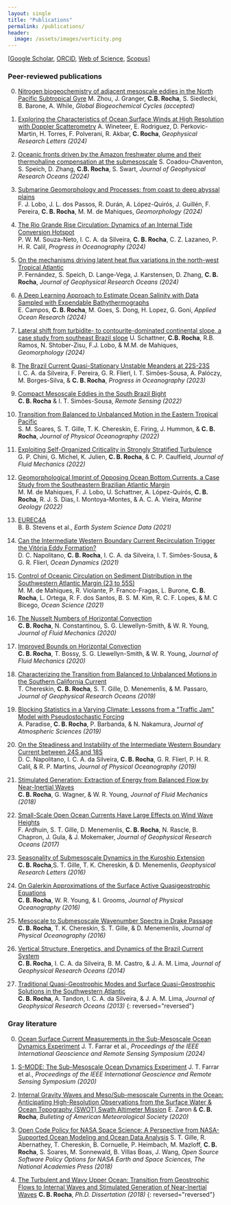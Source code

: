 ```yaml
---
layout: single
title: "Publications"
permalink: /publications/
header:
  image: /assets/images/vorticity.png
---
```


[[Google Scholar](https://scholar.google.com/citations?user=7U3g940AAAAJ&hl=pt-BR&oi=ao), [ORCID](https://orcid.org/0000-0003-4063-5468), [Web of Science](https://www.webofscience.com/wos/author/record/AAH-9720-2019), [Scopus](https://www.scopus.com/authid/detail.uri?authorId=55804468100)]

<!-- ### Submitted -->

<!-- 0. [S-MODE: the Sub-Mesoscale Ocean Dynamics Experiment][s9]
     J. Thomas Farrar, E. D'Asaro; E. Rodríguez, A. Shcherbina, L. Lenain; M. Omand, A. Wineteer, P. Bhuyan, F. Bingham, A. B. Villas Boas, E. Czech, J. D'Addezio, M. Freilich, L. Grare, D. Hypolite, G. Jacobs, P. Klein, S. Lang, I. M. Leyba, A. Mahadevan, J. McWilliams, D. Menemenlis, L. Middleton, J. Molemaker, L. O'Neill, D. Perkovic-Martin, N. Pizzo, L. Rainville, **C. Rocha**, R. M. Samelson, I. Simoes-Sousa, N. Statom, A. Thompson, D. Thompson, H. Torres, I. Uchoa, J. Wenegrat, E. Westbrook, 
     *Bulletin of the American Meteorological Society (submitted)*

0. [Exploring the Characteristics of Ocean Surface Winds at High Resolution with Doppler Scatterometry][s8]
    A. Wineteer, E. Rodriguez, D. Perkovic-Martin, H. Torres, F. Polverani, R. Akbar, **C. Rocha**, *Geophysical Research Letters (submitted)*

0. [Thermohaline gradients galore in the northwestern Tropical Atlantic][s7]
    D. Napolitano, J. Gula, S. Coadou-Chaventon, S. Speich, J. McWilliams, **C. Rocha**, D. Zhang, X. Carton, *Geophysical Research Letters (submitted)*

0. [Nitrogen biogeochemistry of adjacent mesoscale eddies in the North Pacific Subtropical Gyre][s3]
    M. Zhou, J. Granger, **C.B. Rocha**, S. Siedlecki, B. Barone, A. While, *Global Biogeochemical Cycles (submitted)* 

0. [Temporal trends and causes of deoxygenation in the northwest Atlantic shelf ][s2]  
   H. Nguyen, S. Siedlecki, **C. B. Rocha**, Z. Chen, E. Curchitser, *Journal of Geophysical Research Oceans (submitted)* -->

<!-- 0. [Intriguing Warming of Abyssal Waters in the Argentine Basin from January 2019 to January 2023][s4]  
   E. Campos, **C. B. Rocha**, A. Piola, M. van Caspel, O. Sato, P. Polito, M. P. Chidichimo, R. Perez, S. Dong, T. Bilo, *Scientific Reports (submitted)*  -->

<!-- 0. [Nusselt Number Scaling in Horizontal Convection: Boundary Conditions and Dimensionality][s1]  
   N. Constantinou, **C. B. Rocha**, S. G. Llewellyn Smith, & W. R. Young, *Journal of Fluid Mechanics (submitted)* 
{: reversed="reversed"} -->


### Peer-reviewed publications

0. [Nitrogen biogeochemistry of adjacent mesoscale eddies in the North Pacific Subtropical Gyre][28]
    M. Zhou, J. Granger, **C.B. Rocha**, S. Siedlecki, B. Barone, A. While, *Global Biogeochemical Cycles (accepted)* 


0. [Exploring the Characteristics of Ocean Surface Winds at High Resolution with Doppler Scatterometry][27]
    A. Wineteer, E. Rodriguez, D. Perkovic-Martin, H. Torres, F. Polverani, R. Akbar, **C. Rocha**, *Geophysical Research Letters (2024)*


0. [Oceanic fronts driven by the Amazon freshwater plume and their thermohaline compensation at the submesoscale][26]
    S. Coadou-Chaventon, S. Speich, D. Zhang, **C.B. Rocha**, S. Swart, *Journal of Geophysical Research Oceans (2024)*

0. [Submarine Geomorphology and Processes: from coast to deep abyssal plains][25]  
   F. J. Lobo, J. L. dos Passos, R. Durán, A. López-Quirós, J. Guillén, F. Pereira, **C. B. Rocha**, M. M. de Mahiques, *Geomorphology (2024)*

0. [The Rio Grande Rise Circulation: Dynamics of an Internal Tide Conversion Hotspot][24]  
   P. W. M. Souza-Neto, I. C. A. da Silveira, **C. B. Rocha**, C. Z. Lazaneo, P. H. R. Calil, *Progress in Oceanography (2024)* 

0. [On the mechanisms driving latent heat flux variations in the north-west Tropical Atlantic][23]  
   P. Fernández, S. Speich, D. Lange-Vega, J. Karstensen, D. Zhang, **C. B. Rocha**, *Journal of Geophysical Research Oceans (2024)* 

0. [A Deep Learning Approach to Estimate Ocean Salinity with Data Sampled with Expendable Bathythermographs][22]  
   E. Campos, **C. B. Rocha**, M. Goes, S. Dong, H. Lopez, G. Goni, *Applied Ocean Research (2024)* 

0. [Lateral shift from turbidite- to contourite-dominated continental slope, a case study from southeast Brazil slope][21]
    U. Schattner, **C.B. Rocha**, R.B. Ramos, N. Shtober-Zisu, F.J. Lobo, & M.M. de Mahiques, *Geomorphology (2024)*

0. [The Brazil Current Quasi-Stationary Unstable Meanders at 22S-23S][20]  
   I. C. A. da Silveira, F. Pereira, G. R. Flierl, I. T. Simões-Sousa, A. Palóczy, M. Borges-Silva, & **C. B. Rocha**, *Progress in Oceanography (2023)* 

0. [Compact Mesoscale Eddies in the South Brazil Bight][19]  
   **C. B. Rocha** & I. T. Simões-Sousa,  *Remote Sensing (2022)* 

0. [Transition from Balanced to Unbalanced Motion in the Eastern Tropical Pacific][18]  
  S. M. Soares, S. T. Gille, T. K. Chereskin, E. Firing, J. Hummon, & **C. B. Rocha**, *Journal of Physical Oceanography (2022)* 

0. [ Exploiting Self-Organized Criticality in Strongly Stratified Turbulence][17]  
   G. P. Chini, G. Michel, K. Julien, **C. B. Rocha**, & C. P. Caulfield, *Journal of Fluid Mechanics (2022)* 

0. [Geomorphological Imprint of Opposing Ocean Bottom Currents, a Case Study from the Southeastern Brazilian Atlantic Margin][16]  
    M. M. de Mahiques, F. J. Lobo, U. Schattner, A. López-Quirós, **C. B. Rocha**, R. J. S. Dias, I. Montoya-Montes, & A. C. A. Vieira, *Marine Geology (2022)* 

0. [EUREC4A][15]  
    B. B. Stevens et al., *Earth System Science Data (2021)* 

0. [Can the Intermediate Western Boundary Current Recirculation Trigger the Vitória Eddy Formation?][14]  
    D. C. Napolitano, **C. B. Rocha**, I. C. A. da Silveira, I. T. Simões-Sousa, & G. R. Flierl,   *Ocean Dynamics (2021)* 

0. [Control of Oceanic Circulation on Sediment Distribution in the Southwestern Atlantic Margin (23 to 55S)][13]  
    M. M. de Mahiques, R. Violante, P. Franco-Fragas, L. Burone, **C. B. Rocha**, L. Ortega, R. F. dos Santos,  B. S. M. Kim, R. C. F. Lopes, & M. C Bícego, *Ocean Science (2021)* 

0. [The Nusselt Numbers of Horizontal Convection][12]  
    **C. B. Rocha**, N. Constantinou, S. G. Llewellyn-Smith, & W. R. Young, *Journal of Fluid Mechanics (2020)* 

0. [Improved Bounds on Horizontal Convection][11]  
    **C. B. Rocha**, T. Bossy, S. G. Llewellyn-Smith, & W. R. Young,  *Journal of Fluid Mechanics (2020)* 

0. [Characterizing the Transition from Balanced to Unbalanced Motions in the Southern California Current][10]  
    T. Chereskin, **C. B. Rocha**, S. T. Gille, D. Menemenlis, & M. Passaro,   *Journal of Geophysical Research Oceans (2019)* 

0. [Blocking Statistics in a Varying Climate: Lessons from a "Traffic Jam" Model with Pseudostochastic Forcing][9]  
    A. Paradise, **C. B. Rocha**, P. Barbanda, & N. Nakamura,   *Journal of Atmospheric Sciences (2019)* 

0. [On the Steadiness and Instability of the Intermediate Western Boundary Current between 24S and 18S][8]  
    D. C. Napolitano, I. C. A. da Silveira, **C. B. Rocha**, G. R. Flierl, P. H. R. Calil, & R. P. Martins,   *Journal of Physical Oceanography (2019)* 

0. [Stimulated Generation: Extraction of Energy from Balanced Flow by Near-Inertial Waves][7]  
    **C. B. Rocha**, G. Wagner, & W. R. Young, *Journal of Fluid Mechanics (2018)* 

0. [Small-Scale Open Ocean Currents Have Large Effects on Wind Wave Heights][6]  
    F. Ardhuin, S. T. Gille, D. Menemenlis, **C. B. Rocha**, N. Rascle, B. Chapron, J. Gula, & J. Mokemaker, *Journal of Geophysical Research Oceans (2017)* 

0. [Seasonality of Submesoscale Dynamics in the Kuroshio Extension][5]  
    **C. B. Rocha**,S. T. Gille, T. K. Chereskin,  & D. Menemenlis, *Geophysical Research Letters (2016)* 

0. [On Galerkin Approximations of the Surface Active Quasigeostrophic Equations][4]  
    **C. B. Rocha**, W. R. Young, & I. Grooms, *Journal of Physical Oceanography (2016)* 

0. [Mesoscale to Submesoscale Wavenumber Spectra in Drake Passage][3]  
    **C. B. Rocha**, T. K. Chereskin, S. T. Gille, & D. Menemenlis,  *Journal of Physical Oceanography (2016)* 

0. [Vertical Structure, Energetics, and Dynamics of the Brazil Current System ][2]  
    **C. B. Rocha**, I. C. A. da Silveira, B. M. Castro, & J. A. M. Lima, *Journal of Geophysical Research Oceans (2014)* 

0. [Traditional Quasi-Geostrophic Modes and Surface Quasi-Geostrophic Solutions in the Southwestern Atlantic][1]  
    **C. B. Rocha**, A. Tandon, I. C. A. da Silveira,  & J. A. M. Lima,  *Journal of Geophysical Research Oceans (2013)* 
{: reversed="reversed"}

### Gray literature



0. [Ocean Surface Current Measurements in the Sub-Mesoscale Ocean Dynamics Experiment](10.1109/IGARSS53475.2024.10642950) 
J. T. Farrar et al., *Proceedings of the IEEE International Geoscience and Remote Sensing Symposium (2024)* 


0. [S-MODE: The Sub-Mesoscale Ocean Dynamics Experiment](https://ieeexplore.ieee.org/document/9323112) 
J. T. Farrar et al., *Proceedings of the IEEE International Geoscience and Remote Sensing Symposium (2020)* 

0. [Internal Gravity Waves and Meso/Sub-mesoscale Currents in the Ocean: Anticipating High-Resolution Observations from the Surface Water & Ocean Topography (SWOT) Swath Altimeter Mission](https://journals.ametsoc.org/view/journals/bams/99/9/bams-d-18-0133.1.xml) 
E. Zaron & **C. B. Rocha**, *Bulleting of American Meteorological Society (2020)* 

0. [Open Code Policy for NASA Space Science: A Perspective from NASA-Supported Ocean Modeling and Ocean Data Analysis](https://nap.nationalacademies.org/resource/25217/whitepapers/pdf/41_GilleSarahT.pdf)
S. T. Gille, R. Abernathey, T. Chereskin, B. Cornuelle, P. Heimbach, M. Mazloff, **C. B. Rocha**, S. Soares, M. Sonnewald, B. Villas Boas, J. Wang, *Open Source Software Policy Options for NASA Earth and Space Sciences, The National Academies Press (2018)* 


0. [The Turbulent and Wavy Upper Ocean: Transition from Geostrophic Flows to Internal Waves and Stimulated Generation of Near-Inertial Waves][g1]
 **C. B. Rocha**, *Ph.D. Dissertation (2018)* 
{: reversed="reversed"}

[mail]: mailto:cesar.rocha@usp.br
[1]: https://agupubs.onlinelibrary.wiley.com/doi/full/10.1002/jgrc.20214
[2]: https://agupubs.onlinelibrary.wiley.com/doi/full/10.1002/2013JC009143
[3]: https://journals.ametsoc.org/view/journals/phoc/46/2/jpo-d-15-0087.1.xml
[4]: https://journals.ametsoc.org/view/journals/phoc/46/1/jpo-d-15-0073.1.xml
[5]: https://agupubs.onlinelibrary.wiley.com/doi/10.1002/2016GL071349
[6]: https://agupubs.onlinelibrary.wiley.com/doi/full/10.1002/2016JC012413
[7]: https://www.cambridge.org/core/journals/journal-of-fluid-mechanics/article/stimulated-generation-extraction-of-energy-from-balanced-flow-by-nearinertial-waves/900227E2C12AA98ECEBBE64F4FF21C43
[8]: https://journals.ametsoc.org/view/journals/phoc/49/12/jpo-d-19-0011.1.xml
[9]: /https://www.google.com/search?client=safari&rls=en&q=Blocking+Statistics+in+a+Varying+Climate%3A+Lessons+from+a+%E2%80%9CTraffic+Jam%E2%80%9D+Model+with+Pseudostochastic+Forcing&ie=UTF-8&oe=UTF-8
[10]: https://agupubs.onlinelibrary.wiley.com/doi/full/10.1029/2018JC014583
[11]: https://www.cambridge.org/core/journals/journal-of-fluid-mechanics/article/improved-bounds-on-horizontal-convection/23D4D31EC5E900F7BFC2E3F6355FBC36
[12]: https://www.cambridge.org/core/journals/journal-of-fluid-mechanics/article/nusselt-numbers-of-horizontal-convection/4A56213E017FE5101A520077A44CF0D8
[13]: https://os.copernicus.org/articles/17/1213/2021/
[14]: https://link.springer.com/article/10.1007/s10236-020-01437-6
[15]: https://essd.copernicus.org/articles/13/4067/2021/
[16]: /https://www.sciencedirect.com/science/article/pii/S0025322721002978
[17]: https://www.cambridge.org/core/journals/journal-of-fluid-mechanics/article/abs/exploiting-selforganized-criticality-in-strongly-stratified-turbulence/8079196D550A0A8D48B28DFEA2E557CF
[18]: https://www.google.com/search?client=safari&rls=en&q=Transition+from+Balanced+to+Unbalanced+Motion+in+the+Eastern+Tropical+Pacific&ie=UTF-8&oe=UTF-8
[19]: https://www.mdpi.com/2072-4292/14/22/5781
[20]: https://www.sciencedirect.com/science/article/pii/S0079661122001847?via%3Dihub
[21]: https://www.sciencedirect.com/science/article/pii/S0169555X23004294
[22]: https://www.sciencedirect.com/science/article/pii/S0141118724001196
[23]: https://agupubs.onlinelibrary.wiley.com/doi/10.1029/2023JC020658
[24]: https://www.sciencedirect.com/science/article/pii/S0079661124000703
[25]: https://www.sciencedirect.com/science/article/pii/S0169555X2400165X?via%3Dihub
[26]: http://dx.doi.org/10.1029/2024JC021326
[27]: https://doi.org/10.1029/2024GL113455
[28]: https://essopenarchive.org/users/771310/articles/853119-nitrogen-biogeochemistry-of-adjacent-mesoscale-eddies-in-the-north-pacific-subtropical-gyre

[g1]: https://escholarship.org/content/qt4m893890/qt4m893890.pdf

[s1]: https://arxiv.org/pdf/2301.03122.pdf
[s2]: https://
[s3]: https://essopenarchive.org/users/771310/articles/853119-nitrogen-biogeochemistry-of-adjacent-mesoscale-eddies-in-the-north-pacific-subtropical-gyre
[s4]: https://www.researchsquare.com/article/rs-3609456/v1
[s5]:https://
[s6]:https://
[s7]:https://
[s8]:https://
[s9]:https://


